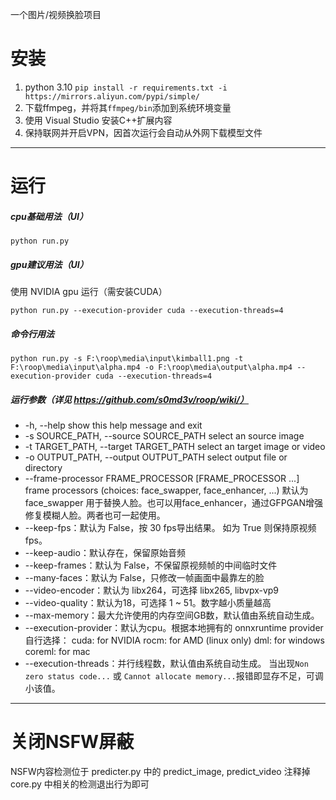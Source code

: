 一个图片/视频换脸项目

# 安装
1. python 3.10 `pip install -r requirements.txt -i https://mirrors.aliyun.com/pypi/simple/`
2. 下载ffmpeg，并将其`ffmpeg/bin`添加到系统环境变量
3. 使用 Visual Studio 安装C++扩展内容
4. 保持联网并开启VPN，因首次运行会自动从外网下载模型文件

***
# 运行
##### cpu基础用法（UI）
```
python run.py
```

##### gpu建议用法（UI）
使用 NVIDIA gpu 运行（需安装CUDA）
```
python run.py --execution-provider cuda --execution-threads=4
```

##### 命令行用法
```
python run.py -s F:\roop\media\input\kimball1.png -t F:\roop\media\input\alpha.mp4 -o F:\roop\media\output\alpha.mp4 --execution-provider cuda --execution-threads=4
```

##### 运行参数（详见 https://github.com/s0md3v/roop/wiki/）
* -h, --help                                               show this help message and exit
* -s SOURCE_PATH, --source SOURCE_PATH                     select an source image
* -t TARGET_PATH, --target TARGET_PATH                     select an target image or video
* -o OUTPUT_PATH, --output OUTPUT_PATH                     select output file or directory
* --frame-processor FRAME_PROCESSOR [FRAME_PROCESSOR ...]  frame processors (choices: face_swapper, face_enhancer, ...)
默认为 face_swapper 用于替换人脸。也可以用face_enhancer，通过GFPGAN增强修复模糊人脸。两者也可一起使用。
* --keep-fps：默认为 False，按 30 fps导出结果。
如为 True 则保持原视频 fps。
* --keep-audio：默认存在，保留原始音频
* --keep-frames：默认为 False，不保留原视频帧的中间临时文件
* --many-faces：默认为 False，只修改一帧画面中最靠左的脸
* --video-encoder：默认为 libx264，可选择 libx265, libvpx-vp9
* --video-quality：默认为18，可选择 1 ~ 51。数字越小质量越高
* --max-memory：最大允许使用的内存空间GB数，默认值由系统自动生成。
* --execution-provider：默认为cpu。根据本地拥有的 onnxruntime provider 自行选择：
cuda: for NVIDIA
rocm: for AMD (linux only)
dml: for windows
coreml: for mac
* --execution-threads：并行线程数，默认值由系统自动生成。
当出现`Non zero status code...` 或 `Cannot allocate memory...`报错即显存不足，可调小该值。


***
# 关闭NSFW屏蔽
NSFW内容检测位于 predicter.py 中的 predict_image, predict_video
注释掉 core.py 中相关的检测退出行为即可
